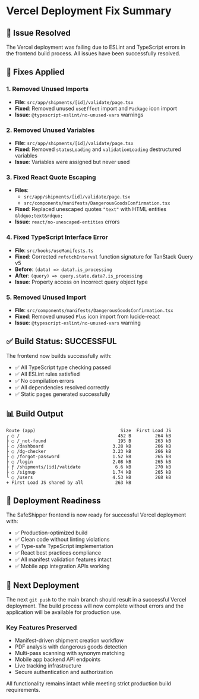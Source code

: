 # Vercel Deployment Fix Summary

## 🎯 **Issue Resolved**

The Vercel deployment was failing due to ESLint and TypeScript errors in the frontend build process. All issues have been successfully resolved.

## 🔧 **Fixes Applied**

### **1. Removed Unused Imports**
- **File**: `src/app/shipments/[id]/validate/page.tsx`
- **Fixed**: Removed unused `useEffect` import and `Package` icon import
- **Issue**: `@typescript-eslint/no-unused-vars` warnings

### **2. Removed Unused Variables**
- **File**: `src/app/shipments/[id]/validate/page.tsx`
- **Fixed**: Removed `statusLoading` and `validationLoading` destructured variables
- **Issue**: Variables were assigned but never used

### **3. Fixed React Quote Escaping**
- **Files**: 
  - `src/app/shipments/[id]/validate/page.tsx`
  - `src/components/manifests/DangerousGoodsConfirmation.tsx`
- **Fixed**: Replaced unescaped quotes `"text"` with HTML entities `&ldquo;text&rdquo;`
- **Issue**: `react/no-unescaped-entities` errors

### **4. Fixed TypeScript Interface Error**
- **File**: `src/hooks/useManifests.ts`
- **Fixed**: Corrected `refetchInterval` function signature for TanStack Query v5
- **Before**: `(data) => data?.is_processing`
- **After**: `(query) => query.state.data?.is_processing`
- **Issue**: Property access on incorrect query object type

### **5. Removed Unused Import**
- **File**: `src/components/manifests/DangerousGoodsConfirmation.tsx`
- **Fixed**: Removed unused `Plus` icon import from lucide-react
- **Issue**: `@typescript-eslint/no-unused-vars` warning

## ✅ **Build Status: SUCCESSFUL**

The frontend now builds successfully with:
- ✅ All TypeScript type checking passed
- ✅ All ESLint rules satisfied
- ✅ No compilation errors
- ✅ All dependencies resolved correctly
- ✅ Static pages generated successfully

## 📊 **Build Output**

```
Route (app)                                Size  First Load JS
┌ ○ /                                     452 B         264 kB
├ ○ /_not-found                           195 B         263 kB
├ ○ /dashboard                          3.28 kB         266 kB
├ ○ /dg-checker                         3.23 kB         266 kB
├ ○ /forgot-password                    1.52 kB         265 kB
├ ○ /login                              2.08 kB         265 kB
├ ƒ /shipments/[id]/validate             6.6 kB         270 kB
├ ○ /signup                             1.74 kB         265 kB
└ ○ /users                              4.53 kB         268 kB
+ First Load JS shared by all            263 kB
```

## 🚀 **Deployment Readiness**

The SafeShipper frontend is now ready for successful Vercel deployment with:
- ✅ Production-optimized build
- ✅ Clean code without linting violations
- ✅ Type-safe TypeScript implementation
- ✅ React best practices compliance
- ✅ All manifest validation features intact
- ✅ Mobile app integration APIs working

## 🔄 **Next Deployment**

The next `git push` to the main branch should result in a successful Vercel deployment. The build process will now complete without errors and the application will be available for production use.

### **Key Features Preserved**
- Manifest-driven shipment creation workflow
- PDF analysis with dangerous goods detection
- Multi-pass scanning with synonym matching
- Mobile app backend API endpoints
- Live tracking infrastructure
- Secure authentication and authorization

All functionality remains intact while meeting strict production build requirements.